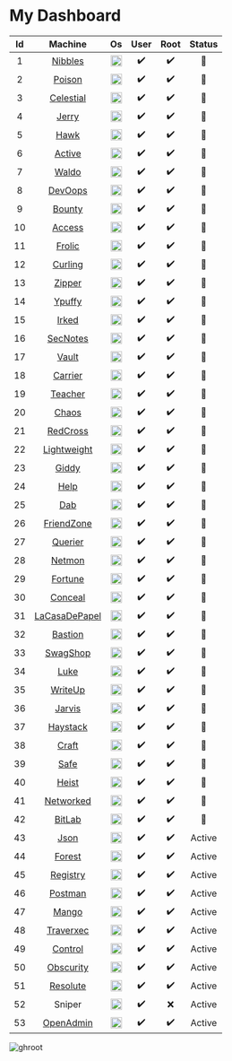 ﻿# My Dashboard

|Id| Machine | Os | User | Root | Status |
| :---:| :---:   |  :---: | :---:| :---:| :---: |
|1|[Nibbles](nibbles.pdf)  | <img src="https://github.com/fatihh92/HackTheBox-Writeups/blob/master/resim/linux.png" width="20" height="20"> |:heavy_check_mark:|:heavy_check_mark:|:red_circle:|
|2|[Poison](poison.pdf)   | <img src="https://github.com/fatihh92/HackTheBox-Writeups/blob/master/resim/freebsd.png" width="20" height="20"> |:heavy_check_mark:|:heavy_check_mark:|:red_circle:|
|3|[Celestial](celestial.pdf)| <img src="https://github.com/fatihh92/HackTheBox-Writeups/blob/master/resim/linux.png" width="20" height="20"> |:heavy_check_mark:|:heavy_check_mark:|:red_circle:|
|4|[Jerry](jerry.pdf)    | <img src="https://github.com/fatihh92/HackTheBox-Writeups/blob/master/resim/win.png" width="20" height="20"> |:heavy_check_mark:|:heavy_check_mark:|:red_circle:|
|5|[Hawk](hawk.pdf)     | <img src="https://github.com/fatihh92/HackTheBox-Writeups/blob/master/resim/linux.png" width="20" height="20"> |:heavy_check_mark:|:heavy_check_mark:|:red_circle:|
|6|[Active](active.pdf)   | <img src="https://github.com/fatihh92/HackTheBox-Writeups/blob/master/resim/win.png" width="20" height="20"> |:heavy_check_mark:|:heavy_check_mark:|:red_circle:|
|7|[Waldo](waldo.pdf)    | <img src="https://github.com/fatihh92/HackTheBox-Writeups/blob/master/resim/linux.png" width="20" height="20"> |:heavy_check_mark:|:heavy_check_mark:|:red_circle:|
|8|[DevOops](devops.pdf)  | <img src="https://github.com/fatihh92/HackTheBox-Writeups/blob/master/resim/linux.png" width="20" height="20"> |:heavy_check_mark:|:heavy_check_mark:|:red_circle:|
|9|[Bounty](bounty.pdf)  | <img src="https://github.com/fatihh92/HackTheBox-Writeups/blob/master/resim/win.png" width="20" height="20"> |:heavy_check_mark:|:heavy_check_mark:|:red_circle:|
|10|[Access](access.pdf)  | <img src="https://github.com/fatihh92/HackTheBox-Writeups/blob/master/resim/win.png" width="20" height="20"> |:heavy_check_mark:|:heavy_check_mark:|:red_circle:|
|11|[Frolic](frolic.pdf)| <img src="https://github.com/fatihh92/HackTheBox-Writeups/blob/master/resim/linux.png" width="20" height="20"> |:heavy_check_mark:|:heavy_check_mark:|:red_circle:|
|12|[Curling](curling.pdf)| <img src="https://github.com/fatihh92/HackTheBox-Writeups/blob/master/resim/linux.png" width="20" height="20"> |:heavy_check_mark:|:heavy_check_mark:|:red_circle:|
|13|[Zipper](zipper.pdf) | <img src="https://github.com/fatihh92/HackTheBox-Writeups/blob/master/resim/linux.png" width="20" height="20"> |:heavy_check_mark:|:heavy_check_mark:| :red_circle: |
|14|[Ypuffy](ypuffy.pdf)| <img src="https://github.com/fatihh92/HackTheBox-Writeups/blob/master/resim/freebsd.png" width="20" height="20"> |:heavy_check_mark:|:heavy_check_mark:| :red_circle: |
|15|[Irked](irked.pdf)| <img src="https://github.com/fatihh92/HackTheBox-Writeups/blob/master/resim/linux.png" width="20" height="20"> |:heavy_check_mark:|:heavy_check_mark:| :red_circle: |
|16|[SecNotes](secnotes.pdf) | <img src="https://github.com/fatihh92/HackTheBox-Writeups/blob/master/resim/win.png" width="20" height="20"> |:heavy_check_mark:|:heavy_check_mark:|:red_circle:|
|17|[Vault](vault.pdf)| <img src="https://github.com/fatihh92/HackTheBox-Writeups/blob/master/resim/linux.png" width="20" height="20"> |:heavy_check_mark:|:heavy_check_mark:|:red_circle:|
|18|[Carrier](carrier.pdf) | <img src="https://github.com/fatihh92/HackTheBox-Writeups/blob/master/resim/linux.png" width="20" height="20"> |:heavy_check_mark:|:heavy_check_mark:| :red_circle: |
|19|[Teacher](teacher.pdf)| <img src="https://github.com/fatihh92/HackTheBox-Writeups/blob/master/resim/linux.png" width="20" height="20"> |:heavy_check_mark:|:heavy_check_mark:| :red_circle: |
|20|[Chaos](chaos.pdf)| <img src="https://github.com/fatihh92/HackTheBox-Writeups/blob/master/resim/linux.png" width="20" height="20"> |:heavy_check_mark:|:heavy_check_mark:| :red_circle: |
|21|[RedCross](redcross.pdf)| <img src="https://github.com/fatihh92/HackTheBox-Writeups/blob/master/resim/linux.png" width="20" height="20"> |:heavy_check_mark:|:heavy_check_mark:| :red_circle: |
|22|[Lightweight](leightweight.pdf)| <img src="https://github.com/fatihh92/HackTheBox-Writeups/blob/master/resim/linux.png" width="20" height="20"> |:heavy_check_mark:|:heavy_check_mark:| :red_circle: |
|23|[Giddy](giddy.pdf) | <img src="https://github.com/fatihh92/HackTheBox-Writeups/blob/master/resim/win.png" width="20" height="20"> |:heavy_check_mark:|:heavy_check_mark:|:red_circle:|
|24|[Help](help.pdf)| <img src="https://github.com/fatihh92/HackTheBox-Writeups/blob/master/resim/linux.png" width="20" height="20"> |:heavy_check_mark:|:heavy_check_mark:|:red_circle:|
|25|[Dab](dab.pdf) | <img src="https://github.com/fatihh92/HackTheBox-Writeups/blob/master/resim/linux.png" width="20" height="20"> |:heavy_check_mark:|:heavy_check_mark:|:red_circle:|
|26|[FriendZone](friendzone.pdf)| <img src="https://github.com/fatihh92/HackTheBox-Writeups/blob/master/resim/linux.png" width="20" height="20"> |:heavy_check_mark:|:heavy_check_mark:|:red_circle:|
|27|[Querier](querier.pdf)| <img src="https://github.com/fatihh92/HackTheBox-Writeups/blob/master/resim/win.png" width="20" height="20"> |:heavy_check_mark:|:heavy_check_mark:|:red_circle:|
|28|[Netmon](netmon.pdf)| <img src="https://github.com/fatihh92/HackTheBox-Writeups/blob/master/resim/win.png" width="20" height="20"> |:heavy_check_mark:|:heavy_check_mark:|:red_circle:|
|29|[Fortune](fortune.pdf)| <img src="https://github.com/fatihh92/HackTheBox-Writeups/blob/master/resim/openbsd.gif" width="20" height="20"> |:heavy_check_mark:|:heavy_check_mark:|:red_circle:|
|30|[Conceal](conceal.pdf)| <img src="https://github.com/fatihh92/HackTheBox-Writeups/blob/master/resim/win.png" width="20" height="20"> |:heavy_check_mark:|:heavy_check_mark:|:red_circle:|
|31|[LaCasaDePapel](lacasadepapel.pdf)| <img src="https://github.com/fatihh92/HackTheBox-Writeups/blob/master/resim/linux.png" width="20" height="20"> |:heavy_check_mark:|:heavy_check_mark:|:red_circle:|
|32|[Bastion](bastion.pdf)| <img src="https://github.com/fatihh92/HackTheBox-Writeups/blob/master/resim/win.png" width="20" height="20"> |:heavy_check_mark:|:heavy_check_mark:|:red_circle:|
|33|[SwagShop](swagshop.pdf)| <img src="https://github.com/fatihh92/HackTheBox-Writeups/blob/master/resim/linux.png" width="20" height="20"> |:heavy_check_mark:|:heavy_check_mark:|:red_circle:|
|34|[Luke](luke.pdf)| <img src="https://github.com/fatihh92/HackTheBox-Writeups/blob/master/resim/freebsd.png" width="20" height="20"> |:heavy_check_mark:|:heavy_check_mark:|:red_circle:|
|35|[WriteUp](writeup.pdf)| <img src="https://github.com/fatihh92/HackTheBox-Writeups/blob/master/resim/linux.png" width="20" height="20"> |:heavy_check_mark:|:heavy_check_mark:|:red_circle:|
|36|[Jarvis](jarvis.pdf)| <img src="https://github.com/fatihh92/HackTheBox-Writeups/blob/master/resim/linux.png" width="20" height="20"> |:heavy_check_mark:|:heavy_check_mark:|:red_circle:|
|37|[Haystack](haystack.pdf)| <img src="https://github.com/fatihh92/HackTheBox-Writeups/blob/master/resim/linux.png" width="20" height="20"> |:heavy_check_mark:|:heavy_check_mark:|:red_circle:|
|38|[Craft](craft.pdf)| <img src="https://github.com/fatihh92/HackTheBox-Writeups/blob/master/resim/linux.png" width="20" height="20"> |:heavy_check_mark:|:heavy_check_mark:|:red_circle:|
|39|[Safe](safe.pdf)| <img src="https://github.com/fatihh92/HackTheBox-Writeups/blob/master/resim/linux.png" width="20" height="20"> |:heavy_check_mark:|:heavy_check_mark:|:red_circle:|
|40|[Heist](heist.pdf)| <img src="https://github.com/fatihh92/HackTheBox-Writeups/blob/master/resim/win.png" width="20" height="20"> |:heavy_check_mark:|:heavy_check_mark:|:red_circle:|
|41|[Networked](networked.pdf)| <img src="https://github.com/fatihh92/HackTheBox-Writeups/blob/master/resim/linux.png" width="20" height="20"> |:heavy_check_mark:|:heavy_check_mark:|:red_circle:|
|42|[BitLab](bitlab.pdf)| <img src="https://github.com/fatihh92/HackTheBox-Writeups/blob/master/resim/linux.png" width="20" height="20"> |:heavy_check_mark:|:heavy_check_mark:|:red_circle:|
|43|[Json](json.pdf)| <img src="https://github.com/fatihh92/HackTheBox-Writeups/blob/master/resim/win.png" width="20" height="20"> |:heavy_check_mark:|:heavy_check_mark:|Active|
|44|[Forest](forest.pdf)| <img src="https://github.com/fatihh92/HackTheBox-Writeups/blob/master/resim/win.png" width="20" height="20"> |:heavy_check_mark:|:heavy_check_mark:|Active|
|45|[Registry](registry.pdf)| <img src="https://github.com/fatihh92/HackTheBox-Writeups/blob/master/resim/linux.png" width="20" height="20"> |:heavy_check_mark:|:heavy_check_mark:|Active|
|46|[Postman](postman.pdf)| <img src="https://github.com/fatihh92/HackTheBox-Writeups/blob/master/resim/linux.png" width="20" height="20"> |:heavy_check_mark:|:heavy_check_mark:|Active|
|47|[Mango](mango.pdf)| <img src="https://github.com/fatihh92/HackTheBox-Writeups/blob/master/resim/linux.png" width="20" height="20"> |:heavy_check_mark:|:heavy_check_mark:|Active|
|48|[Traverxec](traverxec.pdf)| <img src="https://github.com/fatihh92/HackTheBox-Writeups/blob/master/resim/linux.png" width="20" height="20"> |:heavy_check_mark:|:heavy_check_mark:|Active|
|49|[Control](Control.pdf)| <img src="https://github.com/fatihh92/HackTheBox-Writeups/blob/master/resim/win.png" width="20" height="20"> |:heavy_check_mark:|:heavy_check_mark:|Active|
|50|[Obscurity](Obscurity.pdf)| <img src="https://github.com/fatihh92/HackTheBox-Writeups/blob/master/resim/linux.png" width="20" height="20"> |:heavy_check_mark:|:heavy_check_mark:|Active|
|51|[Resolute](resolute.pdf)| <img src="https://github.com/fatihh92/HackTheBox-Writeups/blob/master/resim/win.png" width="20" height="20"> |:heavy_check_mark:|:heavy_check_mark:|Active|
|52|Sniper| <img src="https://github.com/fatihh92/HackTheBox-Writeups/blob/master/resim/win.png" width="20" height="20"> |:heavy_check_mark:|:x:|Active|
|53|[OpenAdmin](openadmin.pdf)| <img src="https://github.com/fatihh92/HackTheBox-Writeups/blob/master/resim/linux.png" width="20" height="20"> |:heavy_check_mark:|:heavy_check_mark:|Active|
<img src="https://www.hackthebox.eu/badge/image/9931" alt="ghroot" width="%100" height="%100">


<!-- :x: for kırmızı cross -->

